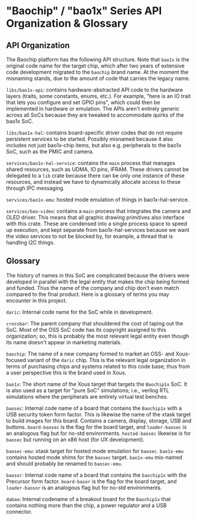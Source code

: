 # "Baochip" / "bao1x" Series API Organization & Glossary

## API Organization

The Baochip platform has the following API structure. Note that
`bao1x` is the original code name for the target chip, which after
two years of extensive code development migrated to the `baochip`
brand name. At the moment the misnaming stands, due to the amount
of code that carries the legacy name.

`libs/bao1x-api`: contains hardware-abstracted API code to the hardware
layers (traits, some constants, enums, etc.). For example, "here is
an IO trait that lets you configure and set GPIO pins", which could
then be implemented in hardware or emulation. The APIs aren't entirely
generic across all SoCs because they are tweaked to accommodate
quirks of the bao1x SoC.

`libs/bao1x-hal`: contains board-specific driver codes that do not
require persistent services to be started. Possibly misnamed because
it also includes not just bao1x-chip items, but also e.g. peripherals
to the bao1x SoC, such as the PMIC and camera.

`services/bao1x-hal-service`: contains the `main` process that manages
shared resources, such as UDMA, IO pins, IFRAM. These drivers cannot
be delegated to a `lib` crate because there can be only one instance
of these resources, and instead we have to dynamically allocate
access to these through IPC messaging.

`services/bao1x-emu`: hosted mode emulation of things in
bao1x-hal-service.

`services/bao-video`: contains a `main` process that integrates
the camera and OLED driver. This means that all graphic drawing
primitives also interface with this crate. These are condensed
into a single process space to speed up execution, and kept
separate from bao1x-hal-services because we want the video
services to not be blocked by, for example, a thread that is
handling I2C things.

## Glossary

The history of names in this SoC are complicated because the drivers
were developed in parallel with the legal entity that makes the chip
being formed and funded. Thus the name of the company and chip don't
even match compared to the final product. Here is a glossary of terms
you may encounter in this project.

`daric`: Internal code name for the SoC while in development.

`crossbar`: The parent company that shouldered the cost of taping out the SoC.
Most of the OSS SoC code has its copyright assigned to this organization;
so, this is probably the most relevant legal entity even though its
name doesn't appear in marketing materials.

`baochip`: The name of a new company formed to market an OSS- and Xous-focused
variant of the `daric` chip. This is the relevant legal organization in terms
of purchasing chips and systems related to this code base; thus from a user
perspective this is the brand used in Xous.

`bao1x`: The short name of the Xous target that targets the `Baochip1x` SoC.
It is also used as a target for "pure SoC" simulations; i.e., verilog RTL
simulations where the peripherals are entirely virtual test benches.

`baosec`: Internal code name of a board that contains the `Baochip1x` with
a USB security token form factor. This is likewise the name of the xtask target
to build images for this board. Contains a camera, display, storage, USB
and buttons. `board-baosec` is the flag for the board target, and `loader-baosec`
is an analogous flag but for no-std environments. `hosted-baosec` likewise
is for `baosec` but running on an x86 host (for UX development).

`baosec-emu`: xtask target for hosted mode emulation for `baosec`. `bao1x-emu`
contains hosted mode shims for the `baosec` target. `bao1x-emu` mis-named and
should probably be renamed to `baosec-emu`.

`baosor`: Internal code name of a board that contains the `baochip1x` with
the Precursor form factor. `board-basor` is the flag for the board target,
and `loader-baosor` is an analogous flag but for no-std environments.

`dabao`: Internal codename of a breakout board for the `Baochip1x` that
contains nothing more than the chip, a power regulator and a USB connector.

